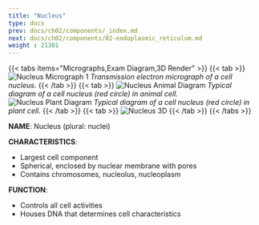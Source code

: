 ```yaml
---
title: "Nucleus"
type: docs
prev: docs/ch02/components/_index.md
next: docs/ch02/components/02-endoplasmic_reticulum.md
weight : 21301
---
```


{{< tabs items="Micrographs,Exam Diagram,3D Render" >}}
  {{< tab >}}
  ![Nucleus Micrograph 1](/cell/nucleus-micrograph.gif)
  *Transmission electron micrograph of a cell nucleus.*
  {{< /tab >}}
  {{< tab >}}
  ![Nucleus Animal Diagram](/cell/nucleus-diagram.png)
  *Typical diagram of a cell nucleus (red circle) in animal cell.*
  ![Nucleus Plant Diagram](/cell/nucleus-plant-diagram.png)
  *Typical diagram of a cell nucleus (red circle) in plant cell.*
  {{< /tab >}}
  {{< tab >}}
  ![Nucleus 3D](/cell/nucleus-3d.png)
  {{< /tab >}}
{{< /tabs >}}

**NAME**: Nucleus (plural: nuclei)

**CHARACTERISTICS**:
- Largest cell component  
- Spherical, enclosed by nuclear membrane with pores  
- Contains chromosomes, nucleolus, nucleoplasm

**FUNCTION**:
- Controls all cell activities  
- Houses DNA that determines cell characteristics  

